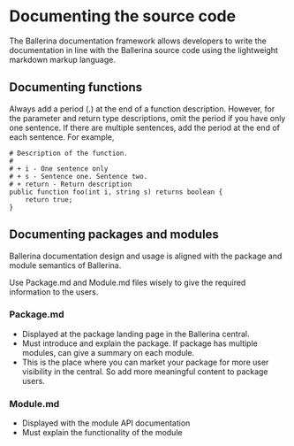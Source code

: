 # Documenting the source code

The Ballerina documentation framework allows developers to write the documentation in line with the Ballerina source code using the lightweight markdown markup language.

## Documenting functions

Always add a period (.) at the end of a function description. However, for the parameter and return type descriptions, omit the period if you have only one sentence. If there are multiple sentences, add the period at the end of each sentence. For example,

```bal
# Description of the function.
#
# + i - One sentence only
# + s - Sentence one. Sentence two.
# + return - Return description
public function foo(int i, string s) returns boolean {
    return true;
}
```

## Documenting packages and modules

Ballerina documentation design and usage is aligned with the package and module semantics of Ballerina.

Use Package.md and Module.md files wisely to give the required information to the users.

### Package.md

- Displayed at the package landing page in the Ballerina central.
- Must introduce and explain the package. If package has multiple modules, can give a summary on each module.
- This is the place where you can market your package for more user visibility in the central. So add more meaningful content to package users.

### Module.md

- Displayed with the module API documentation
- Must explain the functionality of the module

